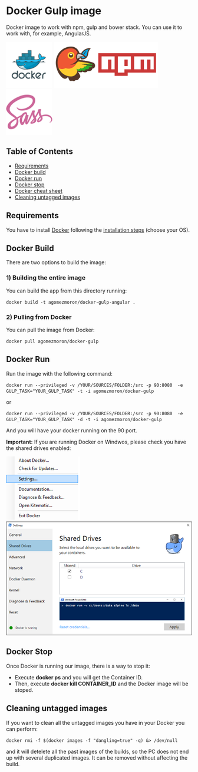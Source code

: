 # Docker Gulp image

Docker image to work with npm, gulp and bower stack. You can use it to work with, for example, AngularJS.

<img src="img/docker_logo.png" height="125" />
<img src="img/npmbower_logo.png" height="125" />
<img src="img/sass_logo.png" height="125" />

## Table of Contents
  - [Requirements](#requirements)
  - [Docker build](#docker-build)
  - [Docker run](#docker-run)
  - [Docker stop](#docker-stop)
  - [Docker cheat sheet](https://github.com/wsargent/docker-cheat-sheet)
  - [Cleaning untagged images](#cleaning-untagged-images)

## Requirements

You have to install [Docker](https://www.docker.com/) following the [installation steps](https://docs.docker.com/engine/installation/) (choose your OS).

## Docker Build

There are two options to build the image:

### 1) Building the entire image

You can build the app from this directory running:

```
docker build -t agomezmoron/docker-gulp-angular .
```

### 2) Pulling from Docker

You can pull the image from Docker:

```
docker pull agomezmoron/docker-gulp
```

## Docker Run

Run the image with the following command:

```
docker run --privileged -v /YOUR/SOURCES/FOLDER:/src -p 90:8080  -e GULP_TASK="YOUR_GULP_TASK" -t -i agomezmoron/docker-gulp
```

or

```
docker run --privileged -v /YOUR/SOURCES/FOLDER:/src -p 90:8080  -e GULP_TASK="YOUR_GULP_TASK" -d -t -i agomezmoron/docker-gulp
```

And you will have your docker running on the 90 port.

**Important:** If you are running Docker on Windwos, please check you have the shared drives enabled:

<img src="img/docker_settings_windows.png" />
<img src="img/docker_shared_windows.png" />


## Docker Stop

Once Docker is running our image, there is a way to stop it:

 * Execute **docker ps** and you will get the Container ID.
 * Then, execute **docker kill CONTAINER_ID** and the Docker image will be stoped.

## Cleaning untagged images

If you want to clean all the untagged images you have in your Docker you can perform:

```
docker rmi -f $(docker images -f "dangling=true" -q) &> /dev/null
```

and it will detelete all the past images of the builds, so the PC does not end up with several duplicated images. It can be removed without affecting the build.
